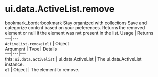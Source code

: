  
#  ui.data.ActiveList.remove
bookmark_borderbookmark Stay organized with collections  Save and categorize content based on your preferences. 
Returns the removed element or null if the element was not present in the list.
Usage | Returns  
---|---  
`ActiveList.remove(el)` | Object  
Argument | Type | Details  
---|---|---  
this: `ui.data.activelist` | ui.data.ActiveList | The ui.data.ActiveList instance.  
`el` | Object | The element to remove.  
